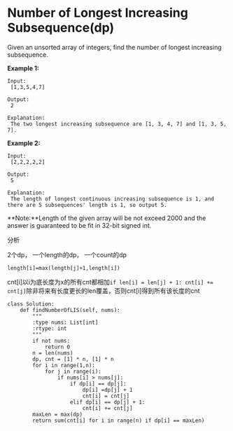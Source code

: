 # Number of Longest Increasing Subsequence\(dp\)

Given an unsorted array of integers, find the number of longest increasing subsequence.

**Example 1:**

```text
Input:
 [1,3,5,4,7]

Output:
 2

Explanation:
 The two longest increasing subsequence are [1, 3, 4, 7] and [1, 3, 5, 7].
```

**Example 2:**

```text
Input:
 [2,2,2,2,2]

Output:
 5

Explanation:
 The length of longest continuous increasing subsequence is 1, and there are 5 subsequences' length is 1, so output 5.
```

**Note:**Length of the given array will be not exceed 2000 and the answer is guaranteed to be fit in 32-bit signed int.

分析

2个dp， 一个length的dp， 一个count的dp

```text
length[i]=max(length[j]+1,length[i])
```

cnt\[i\]以i为底长度为x的所有cnt都相加`if len[i] = len[j] + 1: cnt[i] += cnt[j]`除非将来有长度更长的len覆盖，否则cnt\[i\]得到所有该长度的cnt

```text
class Solution:
    def findNumberOfLIS(self, nums):
        """
        :type nums: List[int]
        :rtype: int
        """
        if not nums:
            return 0
        n = len(nums)
        dp, cnt = [1] * n, [1] * n
        for i in range(1,n):
            for j in range(i):
                if nums[i] > nums[j]:
                    if dp[i] == dp[j]:
                        dp[i] =dp[j] + 1
                        cnt[i] = cnt[j]
                    elif dp[i] == dp[j] + 1:
                        cnt[i] += cnt[j]
        maxLen = max(dp)           
        return sum(cnt[i] for i in range(n) if dp[i] == maxLen)
```

